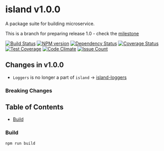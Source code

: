 # island v1.0.0

A package suite for building microservice.

This is a branch for preparing release 1.0 - check the [milestone](https://github.com/spearhead-ea/island/milestone/1)


[![Build Status](https://api.travis-ci.org/spearhead-ea/island.svg?branch=release-1.0)](https://travis-ci.org/spearhead-ea/island)
[![NPM version](https://badge.fury.io/js/island.svg)](http://badge.fury.io/js/island)
[![Dependency Status](https://david-dm.org/spearhead-ea/island/status.svg)](https://david-dm.org/spearhead-ea/island)
[![Coverage Status](https://coveralls.io/repos/github/spearhead-ea/island/badge.svg?branch=release-1.0)](https://coveralls.io/github/spearhead-ea/island?branch=release-1.0)
[![Test Coverage](https://codeclimate.com/github/spearhead-ea/island/badges/coverage.svg)](https://codeclimate.com/github/spearhead-ea/island/coverage)
[![Code Climate](https://codeclimate.com/github/spearhead-ea/island/badges/gpa.svg)](https://codeclimate.com/github/spearhead-ea/island)
[![Issue Count](https://codeclimate.com/github/spearhead-ea/island/badges/issue_count.svg)](https://codeclimate.com/github/spearhead-ea/island)

## Changes in v1.0.0

- `Loggers` is no longer a part of `island` -> [island-loggers](https://github.com/spearhead-ea/island-loggers)


### Breaking Changes



## Table of Contents
- [Build](#build)

### Build
    npm run build
